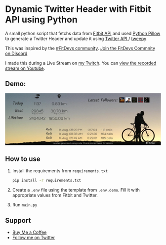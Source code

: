 # Dynamic Twitter Header with Fitbit API using Python

A small python script that fetchs data from [Fitbit API](https://dev.fitbit.com/) and used [Python Pillow](https://pypi.org/project/Pillow/) to generate a Twitter Header and update it using [Twitter API ](https://developer.twitter.com/en/docs/twitter-api) / [tweepy](https://www.tweepy.org/)

This was inspired by the [#FitDevs community](https://github.com/FitDevs-withKat/Fitness-Accountability). [Join the FitDevs Commnity on Discord](https://discord.gg/7Stnsa2JQE)

I made this during a Live Stream on [my Twitch](https://twitch.tv/haideralipunjabi). You can [view the recorded stream on Youtube](https://youtu.be/0ArcwIQveno).

## Demo:

![generated image](out.jpg)


## How to use
1. Install the requirements from `requirements.txt`
    ```bash
    pip install -r requirements.txt
    ```
2. Create a `.env` file using the template from `.env.demo`. Fill it with appropriate values from Fitbit and Twitter.

3. Run `main.py`

## Support

- [Buy Me a Coffee](https://www.buymeacoffee.com/HAliPunjabi)
- [Follow me on Twitter](https://www.twitter.com/HAliPunjabi)
